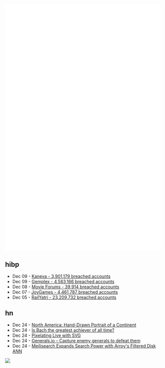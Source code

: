 ![Metrics](https://raw.githubusercontent.com/phixion/phixion/master/metrics.svg)

## hibp

<!--
for https://github.com/phixion/phixion/blob/main/.github/workflows/feeds.yml
-->
<!--START_SECTION:haveibeenpwnd-->
- Dec 09 - [Kaneva - 3,901,179 breached accounts](https://haveibeenpwned.com/PwnedWebsites#Kaneva)
- Dec 09 - [Gemplex - 4,563,166 breached accounts](https://haveibeenpwned.com/PwnedWebsites#Gemplex)
- Dec 08 - [Movie Forums - 39,914 breached accounts](https://haveibeenpwned.com/PwnedWebsites#MovieForums)
- Dec 07 - [JoyGames - 4,461,787 breached accounts](https://haveibeenpwned.com/PwnedWebsites#JoyGames)
- Dec 05 - [RailYatri - 23,209,732 breached accounts](https://haveibeenpwned.com/PwnedWebsites#RailYatri)
<!--END_SECTION:haveibeenpwnd-->

## hn

<!--
for https://github.com/phixion/phixion/blob/main/.github/workflows/feeds.yml
-->
<!--START_SECTION:hn-->
- Dec 24 - [North America: Hand-Drawn Portrait of a Continent](https://www.antonthomasart.com/the-north-american-continent.html)
- Dec 24 - [Is Bach the greatest achiever of all time?](https://marginalrevolution.com/marginalrevolution/2023/09/is-bach-the-greatest-achiever-of-all-time.html)
- Dec 24 - [Pixelating Live with SVG](https://meyerweb.com/eric/thoughts/2023/12/21/pixelating-live-with-svg/)
- Dec 24 - [Generals.io – Capture enemy generals to defeat them](https://generals.io/)
- Dec 24 - [Meilisearch Expands Search Power with Arroy's Filtered Disk ANN](https://blog.kerollmops.com/meilisearch-expands-search-power-with-arroy-s-filtered-disk-ann)
<!--END_SECTION:hn-->

<!--
for https://yhype.me
-->
![](https://hit.yhype.me/github/profile?user_id=13013670)
